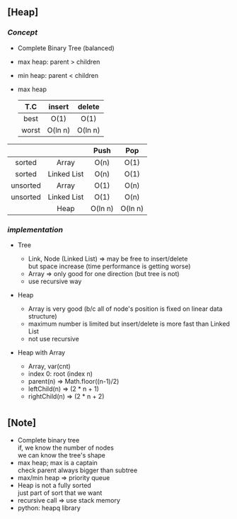 ## [Heap]

### _Concept_

- Complete Binary Tree (balanced)
- max heap: parent > children
- min heap: parent < children

- max heap

  |  T.C  | insert  | delete  |
  | :---: | :-----: | :-----: |
  | best  |  O(1)   |  O(1)   |
  | worst | O(ln n) | O(ln n) |

|          |             |  Push   |   Pop   |
| :------: | :---------: | :-----: | :-----: |
|  sorted  |    Array    |  O(n)   |  O(1)   |
|  sorted  | Linked List |  O(n)   |  O(1)   |
| unsorted |    Array    |  O(1)   |  O(n)   |
| unsorted | Linked List |  O(1)   |  O(n)   |
|          |    Heap     | O(ln n) | O(ln n) |

### _implementation_

- Tree
  - Link, Node (Linked List) => may be free to insert/delete <br/>
    but space increase (time performance is getting worse)
  - Array => only good for one direction (but tree is not)
  - use recursive way
- Heap

  - Array is very good (b/c all of node's position is fixed on linear data structure)
  - maximum number is limited but insert/delete is more fast than Linked List
  - not use recursive

- Heap with Array
  - Array, var(cnt)
  - index 0: root (index n)
  - parent(n) => Math.floor((n-1)/2)
  - leftChild(n) => (2 \* n + 1)
  - rightChild(n) => (2 \* n + 2)

#

## [Note]

- Complete binary tree <br/>
  if, we know the number of nodes <br/>
  we can know the tree's shape
- max heap; max is a captain <br/>
  check parent always bigger than subtree
- max/min heap => priority queue
- Heap is not a fully sorted <br/>
  just part of sort that we want
- recursive call => use stack memory
- python: heapq library
